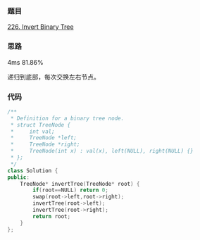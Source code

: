 ### 题目
[226. Invert Binary Tree](https://leetcode-cn.com/problems/invert-binary-tree/submissions/)
### 思路
4ms 81.86%

递归到底部，每次交换左右节点。
### 代码
```c++
/**
 * Definition for a binary tree node.
 * struct TreeNode {
 *     int val;
 *     TreeNode *left;
 *     TreeNode *right;
 *     TreeNode(int x) : val(x), left(NULL), right(NULL) {}
 * };
 */
class Solution {
public:
    TreeNode* invertTree(TreeNode* root) {
        if(root==NULL) return 0;
        swap(root->left,root->right);
        invertTree(root->left);
        invertTree(root->right);
        return root;
    }
};
```
